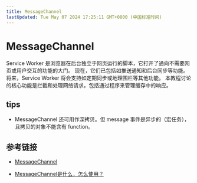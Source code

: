 ```yaml
---
title: MessageChannel
lastUpdated: Tue May 07 2024 17:25:11 GMT+0800 (中国标准时间)
---
```


# MessageChannel

Service Worker 是浏览器在后台独立于网页运行的脚本，它打开了通向不需要网页或用户交互的功能的大门。 现在，它们已包括如推送通知和后台同步等功能。 将来，Service Worker 将会支持如定期同步或地理围栏等其他功能。 本教程讨论的核心功能是拦截和处理网络请求，包括通过程序来管理缓存中的响应。

## tips

- MessageChannel 还可用作深拷贝。但 message 事件是异步的（宏任务），且拷贝的对象不能含有 function。

## 参考链接

- [MessageChannel](https://developer.mozilla.org/zh-CN/docs/Web/API/MessageChannel)

- [MessageChannel是什么，怎么使用？](https://www.jianshu.com/p/4f07ef18b5d7)
